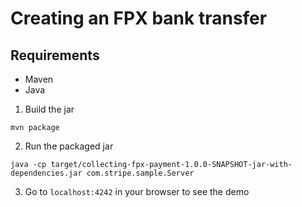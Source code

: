 # Creating an FPX bank transfer

## Requirements

- Maven
- Java

1. Build the jar

```
mvn package
```

2. Run the packaged jar

```
java -cp target/collecting-fpx-payment-1.0.0-SNAPSHOT-jar-with-dependencies.jar com.stripe.sample.Server
```

3. Go to `localhost:4242` in your browser to see the demo
